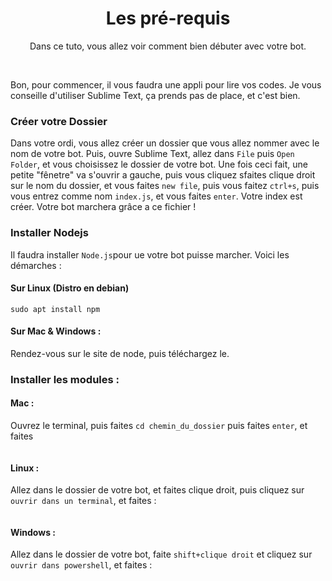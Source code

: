 <div align="center">
  <h1>Les pré-requis</h1>
  <p>Dans ce tuto, vous allez voir comment bien débuter avec votre bot.</p>
</div>


<p>
<br>
  
Bon, pour commencer, il vous faudra une appli pour lire vos codes. Je vous conseille d'utiliser Sublime Text, ça prends pas de place, et c'est bien.

### Créer votre Dossier

Dans votre ordi, vous allez créer un dossier que vous allez nommer avec le nom de votre bot. Puis, ouvre Sublime Text, allez dans `File` puis `Open Folder`, et vous choisissez le dossier de votre bot. Une fois ceci fait, une petite "fênetre" va s'ouvrir a gauche, puis vous cliquez sfaites clique droit sur le nom du dossier, et vous faites `new file`, puis vous faitez `ctrl+s`, puis vous entrez comme nom `index.js`, et vous faites `enter`. Votre index est créer. Votre bot marchera grâce a ce fichier !

### Installer Nodejs

Il faudra installer `Node.js`pour ue votre bot puisse marcher. Voici les démarches :

#### Sur Linux (Distro en debian)

```sudo apt install nodejs
sudo apt install npm
```

#### Sur Mac & Windows :

Rendez-vous sur le site de node, puis téléchargez le.

### Installer les modules :

#### Mac :
Ouvrez le terminal, puis faites `cd chemin_du_dossier` puis faites `enter`, et faites

```npm i -s discord.js
```

#### Linux :

Allez dans le dossier de votre bot, et faites clique droit, puis cliquez sur `ouvrir dans un terminal`, et faites :

```npm i -s discord.js
```

#### Windows :

Allez dans le dossier de votre bot, faite `shift+clique droit` et cliquez sur `ouvrir dans powershell`, et faites :

```npm i -s discord.js
```
